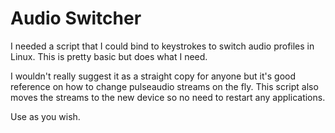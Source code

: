Audio Switcher
==============

I needed a script that I could bind to keystrokes to switch audio profiles in Linux.  This is pretty basic but does what I need.

I wouldn't really suggest it as a straight copy for anyone but it's good reference on how to change pulseaudio streams on the fly.  This script also moves the streams to the new device so no need to restart any applications.

Use as you wish.
